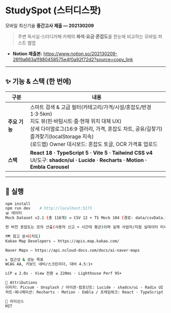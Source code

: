 # StudySpot (스터디스팟)
모바일 최신기술 **중간고사 제출 — 202130209**

> 주변 독서실·스터디카페·카페의 **좌석·요금·혼잡도**를 한눈에 비교하는 모바일 퍼스트 웹앱

- **Notion 제출본:** https://www.notion.so/202130209-26f9a663a1f880458575e4f0a92f72d2?source=copy_link

---

## ✨ 기능 & 스택 (한 번에)
| 구분 | 내용 |
|---|---|
| **주요 기능** | 스마트 검색 & 고급 필터(카테고리/가격/시설/혼잡도/반경 1·3·5km)<br>지도 뷰(핀·바텀시트·줌·현재 위치 대체 UX)<br>상세 다이얼로그(16:9 갤러리, 가격, 혼잡도 차트, 공유/길찾기)<br>즐겨찾기(localStorage 지속)<br>(로드맵) Owner 대시보드: 혼잡도 토글, OCR 가격표 업로드 |
| **스택** | **React 18 · TypeScript 5 · Vite 5 · Tailwind CSS v4**<br>UI/도구: **shadcn/ui · Lucide · Recharts · Motion · Embla Carousel** |

---

## 🚀 실행
```bash
npm install
npm run dev    # http://localhost:5173
📊 데이터
Mock Dataset v2.1 (총 116개) = CSV 12 + TS Mock 104 (경로: data/csvData.ts, data/mockData.ts)

현 버전 혼잡도는 모의 산출(사용자 신고 + 시간대 평균)이며 실제 사업자/지점 실데이터 미사용

🗺 참고 문서(지도)
Kakao Map Developers — https://apis.map.kakao.com/

Naver Maps — https://api.ncloud-docs.com/docs/ai-naver-maps

♿ 접근성 & 성능 목표
WCAG AA, 키보드 네비/스크린리더, 대비 4.5:1+

LCP ≤ 2.0s · View 전환 ≤ 220ms · Lighthouse Perf 95+

🧾 Attributions
이미지: Picsum · Unsplash / 아이콘·컴포넌트: Lucide · shadcn/ui · Radix UI
차트·애니메이션: Recharts · Motion · Embla / 프레임워크: React · TypeScript · Tailwind · Vite

📄 라이선스
MIT

